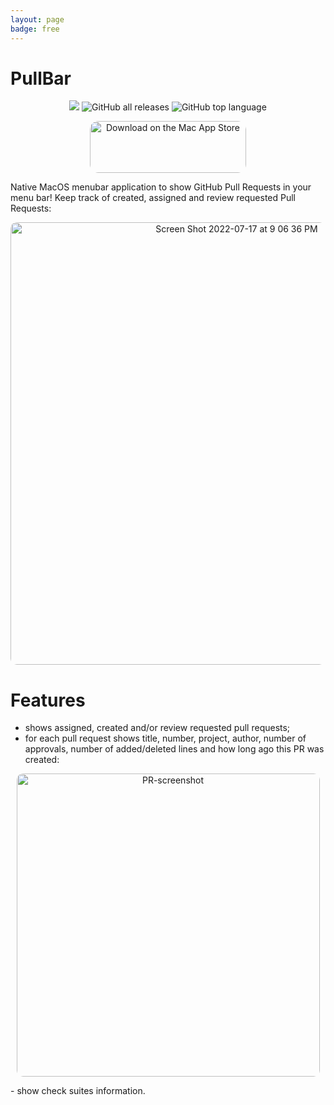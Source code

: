 ```yaml
---
layout: page
badge: free
---
```

# PullBar

<p align="center">
  <a href="https://github.com/menubar-apps/PullBar"><img src="https://img.shields.io/badge/-PullBar-black?logo=github&style=flat"></a>
  <img alt="GitHub all releases" src="https://img.shields.io/github/downloads/menubar-apps/pullbar/total">
  <img alt="GitHub top language" src="https://img.shields.io/github/languages/top/menubar-apps/pullbar">
</p>
  
<p align="center">
  <a href="https://apps.apple.com/ca/app/pullbar/id1601913905?mt=12&amp;itsct=apps_box_badge&amp;itscg=30200" style="display: inline-block; overflow: hidden; border-radius: 13px; width: 250px; height: 83px;" data-ol-has-click-handler="&h=42ae61fed6985dfa41e1aec1722a55b5"><img src="https://tools.applemediaservices.com/api/badges/download-on-the-mac-app-store/white/en-us?size=250x83&amp;releaseDate=1659916800" alt="Download on the Mac App Store" style="border-radius: 13px; width: 250px; height: 83px;"></a>
</p>

Native MacOS menubar application to show GitHub Pull Requests in your menu bar! Keep track of created, assigned and review requested Pull Requests:

<p align="center">
  <img width="708" alt="Screen Shot 2022-07-17 at 9 06 36 PM" src="https://user-images.githubusercontent.com/9363150/179432557-f3db115e-fe9d-4f91-ac7c-0d85ce3f9e43.png" style="border-radius: 10px">
</p>

# Features

 - shows assigned, created and/or review requested pull requests;
 - for each pull request shows title, number, project, author, number of approvals, number of added/deleted lines and how long ago this PR was created:
<p align="center">
  <img width="485" alt="PR-screenshot" src="https://user-images.githubusercontent.com/9363150/184937172-595ef896-080b-43fe-bcea-ec70deb26df4.png" style="border-radius: 10px">
</p>
 - show check suites information.
